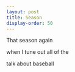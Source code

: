 ```yaml
---
layout: post
title: Season
display-order: 50
---
```


That season again

when I tune out all of the

talk about baseball
